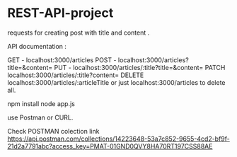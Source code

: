 # REST-API-project
requests for creating post with title and content .

API documentation :

GET -  localhost:3000/articles
POST - localhost:3000/articles?title=&content=
PUT - localhost:3000/articles/:title?title=&content= 
PATCH localhost:3000/articles/:title?content= 
DELETE localhost:3000/articles/:articleTitle   or just localhost:3000/articles to delete all. 

 
npm install
node app.js

use Postman or CURL. 

Check POSTMAN colection link https://api.postman.com/collections/14223648-53a7c852-9655-4cd2-bf9f-21d2a7791abc?access_key=PMAT-01GND0QVY8HA70RT197CSS88AE
